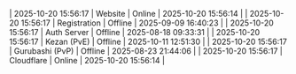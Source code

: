 | 2025-10-20 15:56:17 | Website | Online | 2025-10-20 15:56:14 |
| 2025-10-20 15:56:17 | Registration | Offline | 2025-09-09 16:40:23 |
| 2025-10-20 15:56:17 | Auth Server | Offline | 2025-08-18 09:33:31 |
| 2025-10-20 15:56:17 | Kezan (PvE) | Offline | 2025-10-11 12:51:30 |
| 2025-10-20 15:56:17 | Gurubashi (PvP) | Offline | 2025-08-23 21:44:06 |
| 2025-10-20 15:56:17 | Cloudflare | Online | 2025-10-20 15:56:14 |
